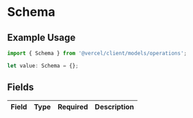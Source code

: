 # Schema

## Example Usage

```typescript
import { Schema } from '@vercel/client/models/operations';

let value: Schema = {};
```

## Fields

| Field | Type | Required | Description |
| ----- | ---- | -------- | ----------- |
